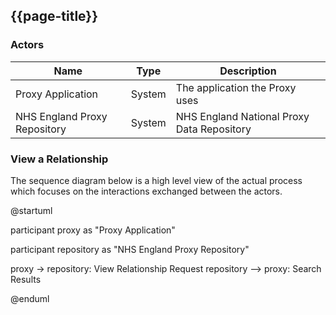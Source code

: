 ## {{page-title}}

### Actors

| Name | Type | Description |
|------|------|-------------|
| Proxy Application | System | The application the Proxy uses |
| NHS England Proxy Repository | System | NHS England National Proxy Data Repository |

### View a Relationship 

The sequence diagram below is a high level view of the actual process which focuses on the interactions exchanged between the actors. 

<plantuml>
@startuml

participant proxy as "Proxy Application"

participant repository as "NHS England Proxy Repository"

proxy -> repository: View Relationship Request
repository --> proxy: Search Results

@enduml
</plantuml>